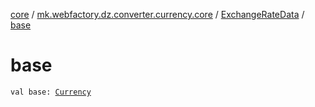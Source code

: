 [core](../../index.md) / [mk.webfactory.dz.converter.currency.core](../index.md) / [ExchangeRateData](index.md) / [base](./base.md)

# base

`val base: `[`Currency`](../-currency/index.md)